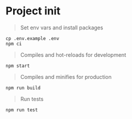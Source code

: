 # Project init

> Set env vars and install packages

```
cp .env.example .env
npm ci
```

> Compiles and hot-reloads for development

```
npm start
```

> Compiles and minifies for production

```
npm run build
```

> Run tests

```
npm run test
```
